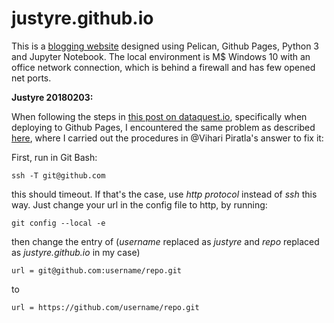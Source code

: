 # justyre.github.io

This is a [blogging website](http://justyre.github.io) designed using Pelican, Github Pages, Python 3 and Jupyter Notebook. The local environment is M$ Windows 10 with an office network connection, which is behind a firewall and has few opened net ports.

**Justyre 20180203:**

When following the steps in [this post on dataquest.io](https://www.dataquest.io/blog/how-to-setup-a-data-science-blog/), specifically when deploying to Github Pages, I encountered the same problem as described [here](https://stackoverflow.com/questions/15589682/ssh-connect-to-host-github-com-port-22-connection-timed-out), 
where I carried out the procedures in @Vihari Piratla's answer to fix it:

First, run in Git Bash:

    ssh -T git@github.com
    
this should timeout. If that's the case, use *http protocol* instead of *ssh* this way. Just change your url in the config file to http, by running:
```
git config --local -e
```
then change the entry of (*username* replaced as *justyre* and *repo* replaced as *justyre.github.io* in my case)

    url = git@github.com:username/repo.git
to

    url = https://github.com/username/repo.git
